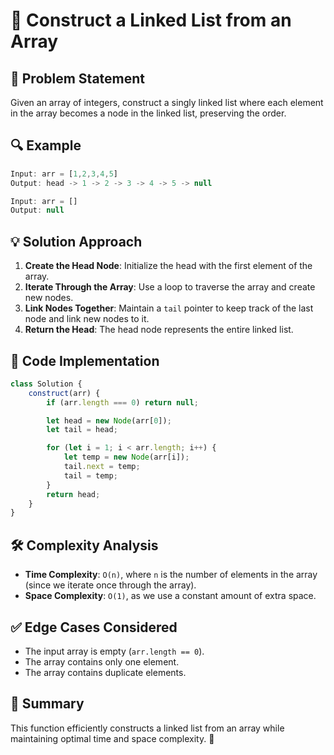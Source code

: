 # 🔗 Construct a Linked List from an Array

## 🚀 Problem Statement

Given an array of integers, construct a singly linked list where each element in the array becomes a node in the linked list, preserving the order.

## 🔍 Example

```javascript
Input: arr = [1,2,3,4,5]
Output: head -> 1 -> 2 -> 3 -> 4 -> 5 -> null

Input: arr = []
Output: null
```

## 💡 Solution Approach

1. **Create the Head Node**: Initialize the head with the first element of the array.
2. **Iterate Through the Array**: Use a loop to traverse the array and create new nodes.
3. **Link Nodes Together**: Maintain a `tail` pointer to keep track of the last node and link new nodes to it.
4. **Return the Head**: The head node represents the entire linked list.

## 📝 Code Implementation

```javascript
class Solution {
    construct(arr) {
        if (arr.length === 0) return null;

        let head = new Node(arr[0]);
        let tail = head;

        for (let i = 1; i < arr.length; i++) {
            let temp = new Node(arr[i]);
            tail.next = temp;
            tail = temp;
        }
        return head;
    }
}
```

## 🛠 Complexity Analysis

- **Time Complexity**: `O(n)`, where `n` is the number of elements in the array (since we iterate once through the array).
- **Space Complexity**: `O(1)`, as we use a constant amount of extra space.

## ✅ Edge Cases Considered

- The input array is empty (`arr.length == 0`).
- The array contains only one element.
- The array contains duplicate elements.

## 🎯 Summary

This function efficiently constructs a linked list from an array while maintaining optimal time and space complexity. 🚀

